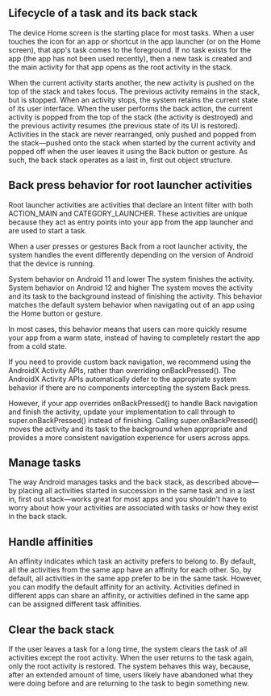 ## Lifecycle of a task and its back stack

The device Home screen is the starting place for most tasks. When a user touches the icon for an app or shortcut in the app launcher (or on the Home screen), that app's task comes to the foreground. If no task exists for the app (the app has not been used recently), then a new task is created and the main activity for that app opens as the root activity in the stack.

When the current activity starts another, the new activity is pushed on the top of the stack and takes focus. The previous activity remains in the stack, but is stopped. When an activity stops, the system retains the current state of its user interface. When the user performs the back action, the current activity is popped from the top of the stack (the activity is destroyed) and the previous activity resumes (the previous state of its UI is restored). Activities in the stack are never rearranged, only pushed and popped from the stack—pushed onto the stack when started by the current activity and popped off when the user leaves it using the Back button or gesture. As such, the back stack operates as a last in, first out object structure.

## Back press behavior for root launcher activities
Root launcher activities are activities that declare an Intent filter with both ACTION_MAIN and CATEGORY_LAUNCHER. These activities are unique because they act as entry points into your app from the app launcher and are used to start a task.

When a user presses or gestures Back from a root launcher activity, the system handles the event differently depending on the version of Android that the device is running.

System behavior on Android 11 and lower
The system finishes the activity.
System behavior on Android 12 and higher
The system moves the activity and its task to the background instead of finishing the activity. This behavior matches the default system behavior when navigating out of an app using the Home button or gesture.

In most cases, this behavior means that users can more quickly resume your app from a warm state, instead of having to completely restart the app from a cold state.

If you need to provide custom back navigation, we recommend using the AndroidX Activity APIs, rather than overriding onBackPressed(). The AndroidX Activity APIs automatically defer to the appropriate system behavior if there are no components intercepting the system Back press.

However, if your app overrides onBackPressed() to handle Back navigation and finish the activity, update your implementation to call through to super.onBackPressed() instead of finishing. Calling super.onBackPressed() moves the activity and its task to the background when appropriate and provides a more consistent navigation experience for users across apps.

## Manage tasks
The way Android manages tasks and the back stack, as described above—by placing all activities started in succession in the same task and in a last in, first out stack—works great for most apps and you shouldn't have to worry about how your activities are associated with tasks or how they exist in the back stack. 


## Handle affinities
An affinity indicates which task an activity prefers to belong to. By default, all the activities from the same app have an affinity for each other. So, by default, all activities in the same app prefer to be in the same task. However, you can modify the default affinity for an activity. Activities defined in different apps can share an affinity, or activities defined in the same app can be assigned different task affinities.

## Clear the back stack
If the user leaves a task for a long time, the system clears the task of all activities except the root activity. When the user returns to the task again, only the root activity is restored. The system behaves this way, because, after an extended amount of time, users likely have abandoned what they were doing before and are returning to the task to begin something new.